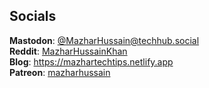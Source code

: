 ## Socials
**Mastodon**: [@MazharHussain@techhub.social](https://techhub.social/@MazharHussain) <br>
**Reddit**: [MazharHussainKhan](https://www.reddit.com/user/MazharHussainKhan) <br>
**Blog**: <https://mazhartechtips.netlify.app> <br>
**Patreon**: [mazharhussain](https://patreon.com/mazharhussain) <br>
